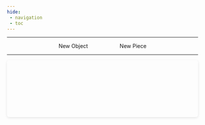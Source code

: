 ```yaml
---
hide:
 - navigation
 - toc
---
```

<style>
  .md-typeset h1,
  .md-content__button {
    display: none;
  }
  .md-button {
      margin: auto 40px;
  }
</style>

---

<div align="center">
    <a class="md-button " id="new-object">New Object</a>
    <a class="md-button " id="new-piece">New Piece</a>
</div>

---

<iframe 
  id="submit-frame"
  style="width: 100%; border: none; border-radius: 6px; box-shadow: 0 2px 6px rgba(0,0,0,0.1); overflow:hidden;">
</iframe>


<script>
  var newObjectBtn = document.getElementById('new-object');
  var newPieceBtn = document.getElementById('new-piece');

  // Adiciona listener de clique
    newObjectBtn.addEventListener('click', (event) => {
        event.preventDefault();
        var iframe = document.getElementById('submit-frame');
        iframe.src = "../submit-external/index.html";

        iframe.onload = function () {
            // Get the content height
            const iframeDocument = iframe.contentDocument || iframe.contentWindow.document;
            const height = iframeDocument.body.scrollHeight;

            iframe.style.width = "100%";
            iframe.style.height = height + "px";
        }
    });

  newPieceBtn.addEventListener('click', (event) => {
    event.preventDefault();
        var iframe = document.getElementById('submit-frame');
        iframe.src = "../submit-piece/index.html";

        iframe.onload = function () {
            // Get the content height
            const iframeDocument = iframe.contentDocument || iframe.contentWindow.document;
            const height = iframeDocument.body.scrollHeight;

            iframe.style.width = "100%";
            iframe.style.height = height + "px";
        }
    // Coloque aqui a ação que deseja
  });
</script>
